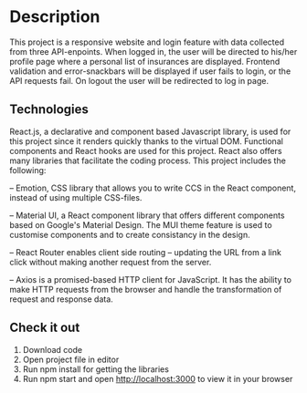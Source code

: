 # Description
This project is a responsive website and login feature with data collected from three API-enpoints. When logged in, the user will be directed to his/her profile page where a personal list of insurances are displayed. Frontend validation and error-snackbars will be displayed if user fails to login, or the API requests fail. On logout the user will be redirected to log in page. 

## Technologies
React.js, a declarative and component based Javascript library, is used for this project since it renders quickly thanks to the virtual DOM. Functional components and React hooks are used for this project. React also offers many libraries that facilitate the coding process. This project includes the following: 

– Emotion, CSS library that allows you to write CCS in the React component, instead of using multiple CSS-files. 

– Material UI, a React component library that offers different components based on Google's Material Design. The MUI theme feature is used to customise components and to create consistancy in the design. 

– React Router enables client side routing – updating the URL from a link click without making another request from the server.

– Axios is a promised-based HTTP client for JavaScript. It has the ability to make HTTP requests from the browser and handle the transformation of request and response data.

## Check it out
1. Download code
2. Open project file in editor
3. Run npm install for getting the libraries
4. Run npm start and open [http://localhost:3000](http://localhost:3000) to view it in your browser
